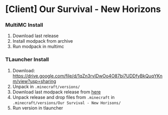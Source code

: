 # [Client] Our Survival - New Horizons

### MultiMC Install
1. Download last release
2. Install modpack from archive
3. Run modpack in multimc

### TLauncher Install
1. Download: https://drive.google.com/file/d/1qZn3rvIDwOo4O87bi7UDDfyBkQuqYKnm/view?usp=sharing
2. Unpack in `.minecraft/versions/`
3. Download last modpack release from [here](https://github.com/PrikolMen/Our-Survival-NH/releases)
4. Unpack release and drop files from `.minecraft` in `.minecraft/versions/Our Survival - New Horisons/`
5. Run version in tlauncher
